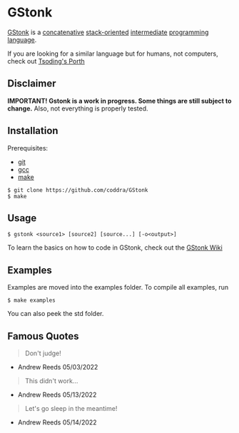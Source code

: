 # GStonk

[GStonk](https://github.com/coddra/GStonk) is a [concatenative](https://en.wikipedia.org/wiki/Concatenative_programming_language) [stack-oriented](https://en.wikipedia.org/wiki/Stack-oriented_programming) [intermediate](https://en.wikipedia.org/wiki/Intermediate_representation#Intermediate_language) [programming language](https://en.wikipedia.org/wiki/Programming_language).

If you are looking for a similar language but for humans, not computers, check out [Tsoding's Porth](https://gitlab.com/tsoding/porth)

## Disclaimer

**IMPORTANT! Gstonk is a work in progress. Some things are still subject to change.**
Also, not everything is properly tested.

## Installation

Prerequisites:
- [git](https://github.com/git/git)
- [gcc](https://gcc.gnu.org/)
- [make](https://www.gnu.org/software/make/)

``` console
$ git clone https://github.com/coddra/GStonk
$ make
```

## Usage

``` console
$ gstonk <source1> [source2] [source...] [-o<output>]
```

To learn the basics on how to code in GStonk, check out the [GStonk Wiki](https://github.com/coddra/GStonk/wiki)

## Examples

Examples are moved into the examples folder. To compile all examples, run

``` console
$ make examples
```

You can also peek the std folder. 

## Famous Quotes

>Don't judge!
- Andrew Reeds 05/03/2022

>This didn't work...
- Andrew Reeds 05/13/2022

>Let's go sleep in the meantime!
- Andrew Reeds 05/14/2022
